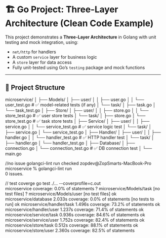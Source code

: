 # 🏗️ Go Project: Three-Layer Architecture (Clean Code Example)

This project demonstrates a **Three-Layer Architecture** in Golang with unit testing and mock integration, using:

- `net/http` for handlers
- A custom `service` layer for business logic
- A `store` layer for data access
- Fully unit-tested using Go’s `testing` package and mock functions

---

## 🧱 Project Structure

microservice/
│
├── Models/
│   ├── user/
│   │   ├── user.go
│   │   └── user_test.go              # ✅ model-related tests (if any)
│   └── task/
│       ├── task.go
│       └── task_test.go
│
├── Store/
│   ├── user/
│   │   ├── store.go
│   │   └── store_test.go             # ✅ user store tests
│   └── task/
│       ├── store.go
│       └── store_test.go             # ✅ task store tests
│
├── Service/
│   ├── user/
│   │   ├── service.go
│   │   └── service_test.go           # ✅ service logic test
│   └── task/
│       ├── service.go
│       └── service_test.go
│
├── Handler/
│   ├── user/
│   │   ├── handler.go
│   │   └── handler_test.go           # ✅ HTTP handler test
│   └── task/
│       ├── handler.go
│       └── handler_test.go
│
├── Database/
│   ├── connection.go
│   └── connection_test.go           # ✅ DB connection test
│
└── main.go

//no issue golangci-lint run checked
zopdev@ZopSmarts-MacBook-Pro microservice % golangci-lint run                                                              
0 issues.

// test  coverge
go test ./... --coverprofile=c.out                                             
microservice            coverage: 0.0% of statements
?       microservice/Models/task        [no test files]
?       microservice/Models/user        [no test files]
ok      microservice/database   2.033s  coverage: 0.0% of statements [no tests to run]
ok      microservice/handler/task       1.496s  coverage: 73.2% of statements
ok      microservice/handler/user       1.237s  coverage: 71.4% of statements
ok      microservice/service/task       0.936s  coverage: 84.6% of statements
ok      microservice/service/user       1.752s  coverage: 82.4% of statements
ok      microservice/store/task 0.512s  coverage: 88.1% of statements
ok      microservice/store/user 2.360s  coverage: 82.5% of statements

